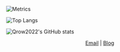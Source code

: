 

<!-- taken from https://github.com/lowlighter/metrics -->
![Metrics](https://metrics.lecoq.io/qrow2022?template=classic&base.metadata=0&achievements=1&achievements.threshold=C&achievements.secrets=true&achievements.display=detailed&achievements.limit=0&config.timezone=America%2FNew_York)


<!-- taken from https://github.com/anuraghazra/github-readme-stats -->
![Top Langs](https://github-readme-stats.vercel.app/api/top-langs/?username=qrow2022&layout=compact&theme=gotham&langs_count=5)

<!-- taken from https://github.com/anuraghazra/github-readme-stats -->
![Qrow2022's GitHub stats](https://github-readme-stats.vercel.app/api?username=qrow2022&count_private=true&include_all_commits=true&show_icons=true&theme=gotham&custom_title=Qrow2022's&nbsp;Brief&nbsp;Stats)



<p align="center">
    <a href="mailto:qrow@qrow.technology">Email</a> | <a href="https://qrow.technology">Blog</a>
</p>
